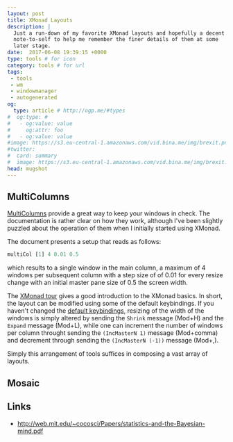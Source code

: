 ```yaml
---
layout: post
title: XMonad Layouts
description: |
  Just a run-down of my favorite XMonad layouts and hopefully a decent
  note-to-self to help me remember the finer details of them at some
  later stage.
date:  2017-06-08 19:39:15 +0000
type: tools # for icon
category: tools # for url
tags:
 - tools
 - wm
 - windowmanager
 - autogenerated
og:
  type: article # http://ogp.me/#types
#  og:type: #
#   - og:value: value
#     og:attr: foo
#   - og:value: value
#image: https://s3.eu-central-1.amazonaws.com/vid.bina.me/img/brexit.png
#twitter:
#  card: summary
#  image: https://s3.eu-central-1.amazonaws.com/vid.bina.me/img/brexit.png
head: mugshot
---
```


## MultiColumns

[MultiColumns](https://hackage.haskell.org/package/xmonad-contrib-0.13/docs/XMonad-Layout-MultiColumns.html)
provide a great way to keep your windows in check. The documentation is rather
clear on how they work, although I've been slightly puzzled about the operation
of them when I initially started using XMonad.

The document presents a setup that reads as follows:

```haskell
multiCol [1] 4 0.01 0.5
```

which results to a single window in the main column, a maximum of 4 windows per
subsequent column with a step size of of 0.01 for every resize change with an
initial master pane size of 0.5 the screen width.

The [XMonad tour](http://xmonad.org/tour.html) gives a good introduction to the
XMonad basics. In short, the layout can be modified using some of the default
keybindings. If you haven't changed the [default keybindings](https://github.com/xmonad/xmonad/blob/3897cab7c9b708446a4a6f6bb2918a3c07c31f08/src/XMonad/Config.hs#L185), resizing of
the width of the windows is simply altered by sending the `Shrink` message
(Mod+H) and the `Expand` message (Mod+L), while one can increment the number of
windows per column throught sending the `(IncMasterN 1)` message (Mod+comma)
and decrement through sending the `(IncMasterN (-1))` message (Mod+,).

Simply this arrangement of tools suffices in composing a vast array of layouts.

## Mosaic


## Links

- http://web.mit.edu/~cocosci/Papers/statistics-and-the-Bayesian-mind.pdf
